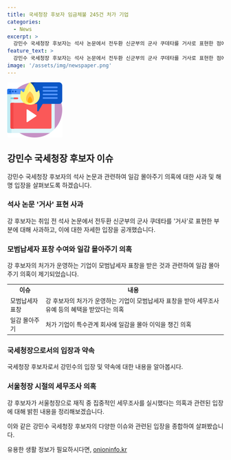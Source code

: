 ```yaml
---
title: 국세청장 후보자 임금체불 245건 처가 기업
categories:
  - News
excerpt: >
  강민수 국세청장 후보자는 석사 논문에서 전두환 신군부의 군사 쿠데타를 거사로 표현한 점에 대해 사과했으며, 처가 기업과의 특수관계로 인해 일감을 몰아주는 행위와 모범납세자 표창 수여 등의 의혹에 대해 해명하고 있다. 또한, 이를 통해 가족기업 간의 일감 몰아주기 행위와 이해충돌에 대한 우려가 제기되고 있으며, 윤석열 정부의 세무조사에 대한 의혹도 제기되고 있다. 이에 강 후보자는 과거 행위에 대해 송구스럽다는 사과를 했고, 이해충돌 방지에 대한 조치를 취할 것임을 밝혔다.
feature_text: >
  강민수 국세청장 후보자는 석사 논문에서 전두환 신군부의 군사 쿠데타를 거사로 표현한 점에 대해 사과했으며, 처가 기업과의 특수관계로 인해 일감을 몰아주는 행위와 모범납세자 표창 수여 등의 의혹에 대해 해명하고 있다. 또한, 이를 통해 가족기업 간의 일감 몰아주기 행위와 이해충돌에 대한 우려가 제기되고 있으며, 윤석열 정부의 세무조사에 대한 의혹도 제기되고 있다. 이에 강 후보자는 과거 행위에 대해 송구스럽다는 사과를 했고, 이해충돌 방지에 대한 조치를 취할 것임을 밝혔다.
image: '/assets/img/newspaper.png'
---
```


<p><img src="/assets/img/news.png" alt="rentncar 속보" /></p>

<h2 data-ke-size="size26">강민수 국세청장 후보자 이슈</h2>

<p data-ke-size="size16">강민수 국세청장 후보자의 석사 논문과 관련하여 일감 몰아주기 의혹에 대한 사과 및 해명 입장을 살펴보도록 하겠습니다.</p>

<h3>석사 논문 '거사' 표현 사과</h3>

<p data-ke-size="size16">강 후보자는 취임 전 석사 논문에서 전두환 신군부의 군사 쿠데타를 '거사'로 표현한 부분에 대해 사과하고, 이에 대한 자세한 입장을 공개했습니다.</p>

<h3>모범납세자 표창 수여와 일감 몰아주기 의혹</h3>

<p data-ke-size="size16">강 후보자의 처가가 운영하는 기업이 모범납세자 표창을 받은 것과 관련하여 일감 몰아주기 의혹이 제기되었습니다.</p>

<table>
  <tr>
    <td style="text-align: center; height: 17px;"><b>이슈</b></td>
    <td style="text-align: center; height: 17px;"><b>내용</b></td>
  </tr>
  <tr>
    <td>모범납세자 표창</td>
    <td>강 후보자의 처가가 운영하는 기업이 모범납세자 표창을 받아 세무조사 유예 등의 혜택을 받았다는 의혹</td>
  </tr>
  <tr>
    <td>일감 몰아주기</td>
    <td>처가 기업이 특수관계 회사에 일감을 몰아 이익을 챙긴 의혹</td>
  </tr>
</table>

<h3>국세청장으로서의 입장과 약속</h3>

<p data-ke-size="size16">국세청장 후보자로서 강민수의 입장 및 약속에 대한 내용을 알아봅시다.</p>

<h3>서울청장 시절의 세무조사 의혹</h3>

<p data-ke-size="size16">강 후보자가 서울청장으로 재직 중 집중적인 세무조사를 실시했다는 의혹과 관련된 입장에 대해 밝힌 내용을 정리해보겠습니다.</p>

<p>이와 같은 강민수 국세청장 후보자의 다양한 이슈와 관련된 입장을 종합하여 살펴봤습니다.</p>
유용한 생활 정보가 필요하시다면, <a href="https://onioninfo.kr" rel="dofollow">onioninfo.kr</a>


